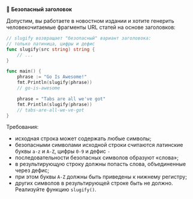 🤔 **Безопасный заголовок**

Допустим, вы работаете в новостном издании и хотите генерить человекочитаемые фрагменты URL статей на основе заголовков:

```go
// slugify возвращает "безопасный" вариант заголовока:
// только латиница, цифры и дефис
func slugify(src string) string {
    // ...
}

func main() {
    phrase := "Go Is Awesome!"
    fmt.Println(slugify(phrase))
    // go-is-awesome

    phrase = "Tabs are all we've got"
    fmt.Println(slugify(phrase))
    // tabs-are-all-we-ve-got
}
```

Требования:

- исходная строка может содержать любые символы;
- безопасными символами исходной строки считаются латинские буквы `a-z` и `A-Z`, цифры `0-9` и дефис `-`
- последовательности безопасных символов образуют «слова»;
- в результирующую строку должны попасть слова, объединенные через дефис;
- при этом буквы `A-Z` должны быть приведены к нижнему регистру;
- других символов в результирующей строке быть не должно.
Реализуйте функцию `slugify()`.

